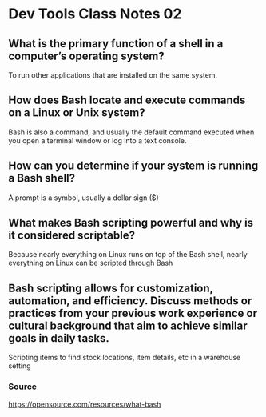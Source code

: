 # Dev Tools Class Notes 02
## What is the primary function of a shell in a computer’s operating system?
To run other applications that are installed on the same system.
## How does Bash locate and execute commands on a Linux or Unix system?
Bash is also a command, and usually the default command executed when you open a terminal window or log into a text console.
## How can you determine if your system is running a Bash shell?
A prompt is a symbol, usually a dollar sign ($)
## What makes Bash scripting powerful and why is it considered scriptable?
Because nearly everything on Linux runs on top of the Bash shell, nearly everything on Linux can be scripted through Bash
## Bash scripting allows for customization, automation, and efficiency. Discuss methods or practices from your previous work experience or cultural background that aim to achieve similar goals in daily tasks.
Scripting items to find stock locations, item details, etc in a warehouse setting
### Source
https://opensource.com/resources/what-bash
